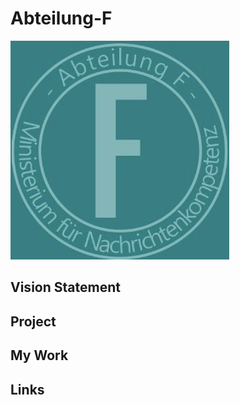 # Abteilung-F

![LOGO](res/Abteilung_F.jpg)

## Vision Statement



## Project



## My Work



## Links


